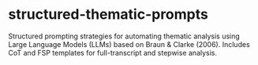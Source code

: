 # structured-thematic-prompts
Structured prompting strategies for automating thematic analysis using Large Language Models (LLMs) based on Braun &amp; Clarke (2006). Includes CoT and FSP templates for full-transcript and stepwise analysis.
